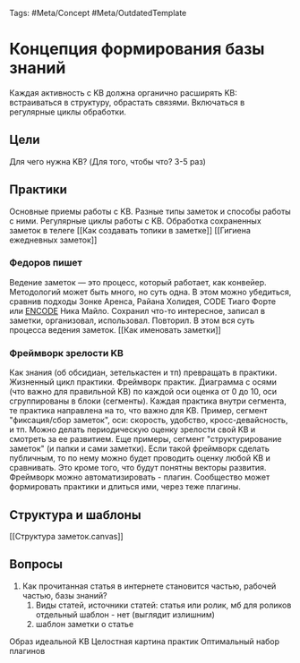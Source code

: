 Tags: #Meta/Concept #Meta/OutdatedTemplate 

# Концепция формирования базы знаний
Каждая активность с KB должна органично расширять KB: встраиваться в структуру, обрастать связями. Включаться в регулярные циклы обработки.

## Цели
Для чего нужна KB? (Для того, чтобы что? 3-5 раз)

## Практики 
Основные приемы работы с KB. Разные типы заметок и способы работы с ними. Регулярные циклы работы с KB.
Обработка сохраненных заметок в телеге
[[Как создавать топики в заметке]]
[[Гигиена ежедневных заметок]]

### Федоров пишет
Ведение заметок — это процесс, который работает, как конвейер. Методологий может быть много, но суть одна. В этом можно убедиться, сравнив подходы Зонке Аренса, Райана Холидея, CODE Тиаго Форте или [ENCODE](https://t.me/fedorovpishet2/215) Ника Майло.
Сохранил что-то интересное, записал в заметки, организовал, использовал. Повторил. В этом вся суть процесса ведения заметок.
[[Как именовать заметки]]

### Фреймворк зрелости KB
Как знания (об обсидиан, зетелькастен и тп) превращать в практики. Жизненный цикл практики. Фреймворк практик. Диаграмма с осями (что важно для правильной KB) по каждой оси оценка от 0 до 10, оси сгруппированы в блоки (сегменты). Каждая практика внутри сегмента, те практика направлена на то, что важно для KB. Пример, сегмент "фиксация/сбор заметок", оси: скорость, удобство, кросс-девайсность, и тп. Можно делать периодическую оценку зрелости свой KB и смотреть за ее развитием. Еще примеры, сегмент "структурирование заметок" (и папки и сами заметки). Если такой фреймворк сделать публичным, то по нему можно будет проводить оценку любой KB и сравнивать. Это кроме того, что будут понятны векторы развития. Фреймворк можно автоматизировать - плагин. Сообщество может формировать практики и длиться ими, через теже плагины.


## Структура и шаблоны
[[Структура заметок.canvas]]

## Вопросы
1. Как прочитанная статья в интернете становится частью, рабочей частью, базы знаний?
	1. Виды статей, источники статей: статья или ролик, мб для роликов отдельный шаблон - нет (выглядит излишним) 
	2. шаблон заметки о статье

Образ идеальной KB
Целостная картина практик
Оптимальный набор плагинов